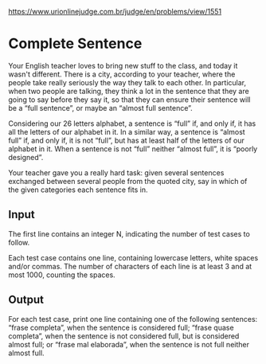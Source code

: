 https://www.urionlinejudge.com.br/judge/en/problems/view/1551

# Complete Sentence

Your English teacher loves to bring new stuff to the class, and today it
wasn't different. There is a city, according to your teacher, where the people
take really seriously the way they talk to each other. In particular, when two
people are talking, they think a lot in the sentence that they are going to
say before they say it, so that they can ensure their sentence will be a “full
sentence”, or maybe an “almost full sentence”.

Considering our 26 letters alphabet, a sentence is “full” if, and only if, it
has all the letters of our alphabet in it. In a similar way, a sentence is
“almost full” if, and only if, it is not “full”, but has at least half of the
letters of our alphabet in it. When a sentence is not “full” neither “almost
full”, it is “poorly designed”.

Your teacher gave you a really hard task: given several sentences exchanged
between several people from the quoted city, say in which of the given
categories each sentence fits in.

## Input

The first line contains an integer N, indicating the number of test cases to
follow.

Each test case contains one line, containing lowercase letters, white spaces
and/or commas. The number of characters of each line is at least 3 and at most
1000, counting the spaces.

## Output

For each test case, print one line containing one of the following sentences:
“frase completa”, when the sentence is considered full; “frase quase completa”,
when the sentence is not considered full, but is considered almost full; or
“frase mal elaborada”, when the sentence is not full neither almost full.
